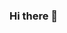 ### Hi there 👋

<!--
**nihat-js/nihat-js** is a ✨ _special_ ✨ repository because its `README.md` (this file) appears on your GitHub profile.

 Here are  my portfolios
 
 Advanced : https://github.com/nihat-js/portfolio-advanced

Here are some ideas to get you started:


- 🔭 I’m currently working on ...
- 🌱 I’m currently learning ...
- 👯 I’m looking to collaborate on ...
- 🤔 I’m looking for help with ...
- 💬 Ask me about ...
- 📫 How to reach me: ...
- 😄 Pronouns: ...
- ⚡ Fun fact: ...
-->
